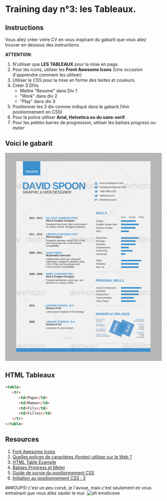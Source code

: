 # Training day n°3: les Tableaux.

## Instructions

Vous allez créer votre CV en vous inspirant du gabarit que vous allez trouver en dessous des instructions.

**ATTENTION**:
1. N'utiliser que **LES TABLEAUX** pour la mise en page.
2. Pour les icons, utiliser les **Front Awesome Icons** (Une occasion d'apprendre comment les utiliser) 
3. Utiliser le CSS pour la mise en forme des textes et couleurs.
4. Créer 3 DIVs
   * Mettre "Resume" dans Div 1
   * "Work" dans div 2
   * "Play" dans div 3
5. Positionner les 3 div comme indiqué dans le gabarit.(Voir positionnement en CSS)
6. Pour la police utiliser **Arial, Helvetica ou du sans-serif**.
7. Pour les petites barres de progression, utiliser les balises *progress ou meter*

## Voici le gabarit
![alt Gabarit](https://github.com/sallartiste/Cours/blob/master/exo-cv-tablo.jpg)

## HTML Tableaux
```html
<table>
   <tr>
      <td>Papa</td>
      <td>Maman</td>
      <td>Fils</td>
      <td>Filles</td>
   </tr>
</table>
```
## Resources

1. [Font Awesome Icons](http://fontawesome.io/icons/)
2. [Quelles polices de caractères (fontes) utiliser sur le Web ?](https://www.alsacreations.com/article/lire/631-quelles-polices-pour-un-site-web.html)
3. [HTML Table Example](https://www.w3schools.com/html/html_tables.asp)
4. [Balises Progress et Meter](https://developer.mozilla.org/fr/docs/Web/HTML/Element/Progress)
5. [Guide de survie du positionnement CSS](https://www.alsacreations.com/article/lire/53-GuidedesurviedupositionnementCSS.html)
6. [Initiation au positionnement CSS : 3](https://openweb.eu.org/articles/initiation_absolue)

###OUPS! c'est un peu corsé, je l'avoue, mais c'est seulement en vous entrainant que vous allez sauter le mur.
![alt emoticone](https://s-media-cache-ak0.pinimg.com/236x/ec/44/09/ec4409cd24c39f97489d4eb4db70b643.jpg?noindex=1)

